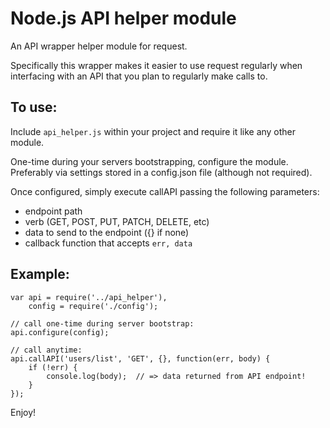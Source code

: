 # Node.js API helper module

An API wrapper helper module for request.

Specifically this wrapper makes it easier to use request regularly when
interfacing with an API that you plan to regularly make calls to.

## To use:

Include `api_helper.js` within your project and require it like any other module.

One-time during your servers bootstrapping, configure the module.  Preferably via
settings stored in a config.json file (although not required).

Once configured, simply execute callAPI passing the following parameters:

* endpoint path
* verb (GET, POST, PUT, PATCH, DELETE, etc)
* data to send to the endpoint ({} if none)
* callback function that accepts `err, data`


## Example:

```
var api = require('../api_helper'),
    config = require('./config');

// call one-time during server bootstrap:
api.configure(config);

// call anytime:
api.callAPI('users/list', 'GET', {}, function(err, body) {
    if (!err) {
        console.log(body);  // => data returned from API endpoint!
    }
});
```

Enjoy!
